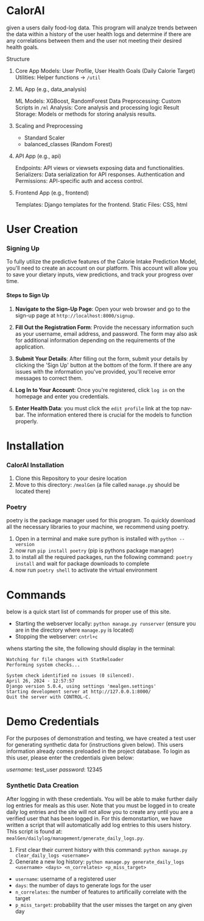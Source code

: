 # CalorAI
given a users daily food-log data. This program will analyze trends between the data within a history of the user health logs and determine if there are any correlations between them and the user not meeting their desired health goals. 

 Structure
1. Core App
    Models: User Profile, User Health Goals (Daily Calorie Target)
    Utilities: Helper functions -> `/util`

2. ML App (e.g., data_analysis)

    ML Models: XGBoost, RandomForest
    Data Preprocessing: Custom Scripts in `/ml`
    Analysis: Core analysis and processing logic
    Result Storage: Models or methods for storing analysis results.

3. Scaling and Preprocessing
    - Standard Scaler
    - balanced_classes (Random Forest)

5. API App (e.g., api)

    Endpoints: API views or viewsets exposing data and functionalities.
    Serializers: Data serialization for API responses.
    Authentication and Permissions: API-specific auth and access control.

6. Frontend App (e.g., frontend) 

    Templates: Django templates for the frontend.
    Static Files: CSS, html

# User Creation

### Signing Up
To fully utilize the predictive features of the Calorie Intake Prediction Model, you'll need to create an account on our platform. This account will allow you to save your dietary inputs, view predictions, and track your progress over time.

#### Steps to Sign Up
1. **Navigate to the Sign-Up Page**: Open your web browser and go to the sign-up page at `http://localhost:8000/signup`.

2. **Fill Out the Registration Form**: Provide the necessary information such as your username, email address, and password. The form may also ask for additional information depending on the requirements of the application.

3. **Submit Your Details**: After filling out the form, submit your details by clicking the 'Sign Up' button at the bottom of the form. If there are any issues with the information you've provided, you'll receive error messages to correct them.

4. **Log In to Your Account**: Once you're registered, click `log in` on the homepage and enter you credentials.

5. **Enter Health Data**: you must click the `edit profile` link at the top nav-bar. The information entered there is crucial for the models to function properly.


# Installation 

### CalorAI Installation 
1. Clone this Repository to your desire location
2. Move to this directory: `/mealGen` (a file called `manage.py` should be located there)

### Poetry 
poetry is the package manager used for this program. To quickly download all the necessary libraries to your machine, we recommend using poetry. 
1. Open in a terminal and make sure python is installed with `python --version`
2. now run `pip install poetry` (pip is pythons package manager)
3. to install all the required packages, run the following command: `poetry install` and wait for package downloads to complete
4. now run `poetry shell` to activate the virtual environment

# Commands 
below is a quick start list of commands for proper use of this site.

- Starting the webserver locally: `python manage.py runserver` (ensure you are in the directory where `manage.py` is located)
- Stopping the webserver: `cntrl+c`

whens starting the site, the following should display in the terminal:
```
Watching for file changes with StatReloader
Performing system checks...

System check identified no issues (0 silenced).
April 26, 2024 - 12:57:57
Django version 5.0.4, using settings 'mealgen.settings'
Starting development server at http://127.0.0.1:8000/
Quit the server with CONTROL-C.
```


# Demo Credentials
For the purposes of demonstration and testing, we have created a test user for generating synthetic data for (instructions given below). This users information already comes preloaded in the project database. To login as this user, please enter the credentials given below: 

*username:* test_user 
*password*: 12345 

### Synthetic Data Creation 

After logging in with these credentials. You will be able to make further daily log entries for meals as this user. Note that you must be logged in to create daily log entries and 
the site will not allow you to create any until you are a verified user that has been logged in. For this demonstartion, we have written a script that will automatically add log entries to this users history. This script is found at: `mealGen/dailylog/management/generate_daily_logs.py`. 

1. First clear their current history with this command: `python manage.py clear_daily_logs <username>`
2. Generate a new log history: `python manage.py generate_daily_logs <username> <days> <n_correlates> <p_miss_target>`

- `username`: username of a registered user
- `days`: the number of days to generate logs for the user 
- `n_correlates`: the number of features to artificailly correlate with the target 
- `p_miss_target`: probability that the user misses the target on any given day











